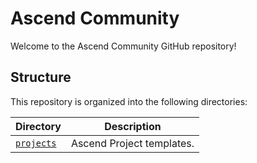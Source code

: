 # Ascend Community

Welcome to the Ascend Community GitHub repository!

## Structure

This repository is organized into the following directories:

| Directory | Description |
|---|---|
| [`projects`](projects/) | Ascend Project templates. |

